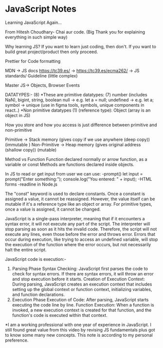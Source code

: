 # JavaScript Notes
Learning JavaScript Again...

From Hitesh Choudhary- Chai aur code. (Big Thank you for explaining everything in such simple way)

Why learning JS?
If you want to learn just coding, then don't. If you want to build great project/product then only proceed.

Prettier for Code formatting

MDN -> JS docs
https://tc39.es/ -> https://tc39.es/ecma262/ -> JS standards/ Guideline (little complex)

Master JS-> Objects, Browser Events

DATATYPES:- (8)
*These are primitive datatypes: (7)
number (includes NaN), bigint, string, boolean
null -> e.g. let a = null;
undefined -> e.g. let a;
symbol -> unique (use in figma tools, symbols, unique components in react..)
*Non primitive datatypes (1) (reference type): Object (array is an object in JS)

How you store and how you access is just difference between primitive and non-primitive

Primitive -> Stack memory (gives copy if we use anywhere (deep copy)) (immutable )
Non-Primitive -> Heap memory (gives original address (shallow copy)) (mutable)

Method vs Function
Function declared normally or arrow function, as a variable or const
Methods are functions declared inside objects.

In JS to read or get input from user we can use:
-prompt()
    let input = prompt("Enter something:");
    console.log("You entered: " + input);
-HTML forms
-readline in Node.js

The "const" keyword is used to declare constants. Once a constant is assigned a value, it cannot be reassigned. However, the value itself can be mutable if it's a reference type like an object or array. For primitive types, once a value is assigned, it cannot be changed.

JavaScript is a single-pass interpreter, meaning that if it encounters a syntax error, it will not execute any part of the script. The interpreter will stop parsing as soon as it hits the invalid code. Therefore, the script will not execute any lines, even those before the error and throws error.
Errors that occur during execution, like trying to access an undefined variable, will stop the execution of the function where the error occurs, but not necessarily halt the entire script.

JavaScript code is execution:-
1. Parsing Phase
Syntax Checking: JavaScript first parses the code to check for syntax errors. If there are syntax errors, it will throw an error and stop execution before it starts.
Creation of Execution Context: During parsing, JavaScript creates an execution context that includes setting up the global context or function context, initializing variables, and function declarations.
2. Execution Phase
Execution of Code: After parsing, JavaScript starts executing the code line by line.
Function Execution: When a function is invoked, a new execution context is created for that function, and the function's code is executed within that context.

*I am a working professional with one year of experience in JavaScript. I still found great value from this video by revising JS fundamentals plus got to know some many new concepts. This note is according to my personal preference.
